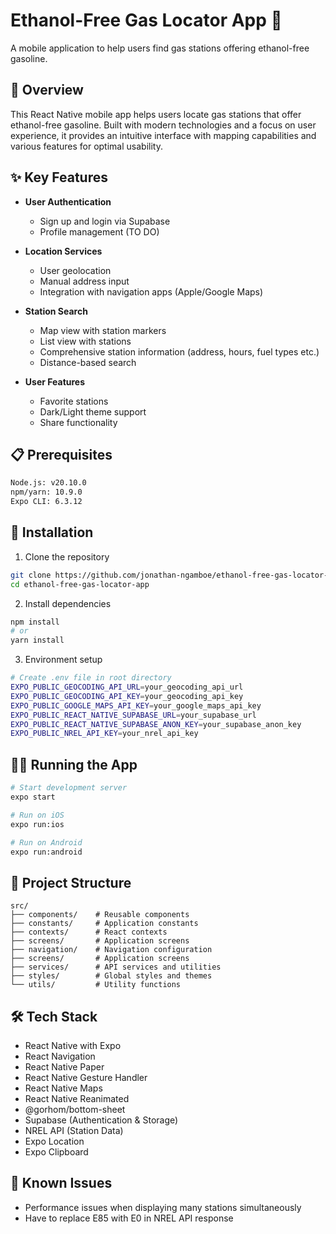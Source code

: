

# Ethanol-Free Gas Locator App 🚗

A mobile application to help users find gas stations offering ethanol-free gasoline.

## 🌟 Overview

This React Native mobile app helps users locate gas stations that offer ethanol-free gasoline. Built with modern technologies and a focus on user experience, it provides an intuitive interface with mapping capabilities and various features for optimal usability.

## ✨ Key Features

- **User Authentication**
  - Sign up and login via Supabase
  - Profile management (TO DO)
  
- **Location Services**
  - User geolocation
  - Manual address input
  - Integration with navigation apps (Apple/Google Maps)

- **Station Search**
  - Map view with station markers
  - List view with stations
  - Comprehensive station information (address, hours, fuel types etc.)
  - Distance-based search

- **User Features**
  - Favorite stations
  - Dark/Light theme support
  - Share functionality

## 📋 Prerequisites

```bash
Node.js: v20.10.0
npm/yarn: 10.9.0
Expo CLI: 6.3.12
```

## 🚀 Installation

1. Clone the repository
```bash
git clone https://github.com/jonathan-ngamboe/ethanol-free-gas-locator-app.git
cd ethanol-free-gas-locator-app
```

2. Install dependencies
```bash
npm install
# or
yarn install
```

3. Environment setup
```bash
# Create .env file in root directory
EXPO_PUBLIC_GEOCODING_API_URL=your_geocoding_api_url
EXPO_PUBLIC_GEOCODING_API_KEY=your_geocoding_api_key
EXPO_PUBLIC_GOOGLE_MAPS_API_KEY=your_google_maps_api_key
EXPO_PUBLIC_REACT_NATIVE_SUPABASE_URL=your_supabase_url
EXPO_PUBLIC_REACT_NATIVE_SUPABASE_ANON_KEY=your_supabase_anon_key
EXPO_PUBLIC_NREL_API_KEY=your_nrel_api_key
```

## 🏃‍♂️ Running the App

```bash
# Start development server
expo start

# Run on iOS
expo run:ios

# Run on Android
expo run:android
```

## 📁 Project Structure

```
src/
├── components/    # Reusable components
├── constants/     # Application constants
├── contexts/      # React contexts
├── screens/       # Application screens
├── navigation/    # Navigation configuration
├── screens/       # Application screens
├── services/      # API services and utilities
├── styles/        # Global styles and themes
└── utils/         # Utility functions
```

## 🛠 Tech Stack

- React Native with Expo
- React Navigation
- React Native Paper
- React Native Gesture Handler
- React Native Maps
- React Native Reanimated 
- @gorhom/bottom-sheet
- Supabase (Authentication & Storage)
- NREL API (Station Data)
- Expo Location
- Expo Clipboard

## 🐛 Known Issues

- Performance issues when displaying many stations simultaneously
- Have to replace E85 with E0 in NREL API response